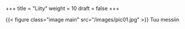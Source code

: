 +++
title = "Liity"
weight = 10
draft = false
+++

{{< figure class="image main" src="/images/pic01.jpg" >}}
Tuu messiin
